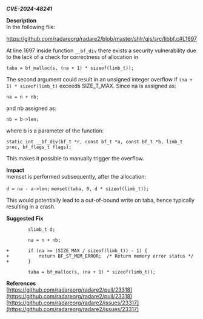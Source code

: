 ***CVE-2024-48241***

**Description** \
In the following file:

https://github.com/radareorg/radare2/blob/master/shlr/qjs/src/libbf.c#L1697

At line 1697 inside function `__bf_div` there exists a security vulnerability due to the lack of a check for correctness of allocation in 

`taba = bf_malloc(s, (na + 1) * sizeof(limb_t));`

The second argument could result in an unsigned integer overflow if `(na + 1) * sizeof(limb_t)` exceeds SIZE_T_MAX. Since na is assigned as:

`na = n + nb;`

and nb assigned as: 

`nb = b->len;`

where b is a parameter of the function:

`static int __bf_div(bf_t *r, const bf_t *a, const bf_t *b, limb_t prec,
                    bf_flags_t flags);`

This makes it possible to manually trigger the overflow. 


**Impact** \
memset is performed subsequently, after the allocation:

`d = na - a->len;`
`memset(taba, 0, d * sizeof(limb_t));`

This would potentially lead to a out-of-bound write on taba, hence typically resulting in a crash.

**Suggested Fix**
```        limb_t *taba, na;
        slimb_t d;

        na = n + nb;

+       if (na >= (SIZE_MAX / sizeof(limb_t)) - 1) {
+           return BF_ST_MEM_ERROR;  /* Return memory error status */
+       }

        taba = bf_malloc(s, (na + 1) * sizeof(limb_t));
```

**References** \
[https://github.com/radareorg/radare2/pull/23318](https://github.com/radareorg/radare2/pull/23318) \
[https://github.com/radareorg/radare2/issues/23317](https://github.com/radareorg/radare2/issues/23317)
